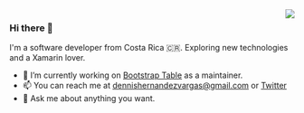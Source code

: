 <img align="right" src="https://github-readme-stats.vercel.app/api?username=djhvscf&show_icons=true&icon_color=805AD5&text_color=718096&bg_color=ffffff&hide_title=true" />

### Hi there 👋

I'm a software developer from Costa Rica :costa_rica:. Exploring new technologies and a Xamarin lover.

- 🔭 I’m currently working on [Bootstrap Table](https://github.com/wenzhixin/bootstrap-table) as a maintainer.
- 📫 You can reach me at dennishernandezvargas@gmail.com or [Twitter](https://twitter.com/djhvs)
- 💬 Ask me about anything you want.

<!--
**djhvscf/djhvscf** is a ✨ _special_ ✨ repository because its `README.md` (this file) appears on your GitHub profile.

Here are some ideas to get you started:

- 🔭 I’m currently working on ...
- 🌱 I’m currently learning ...
- 👯 I’m looking to collaborate on ...
- 🤔 I’m looking for help with ...
- 💬 Ask me about ...
- 📫 How to reach me: ...
- 😄 Pronouns: ...
- ⚡ Fun fact: ...
-->
